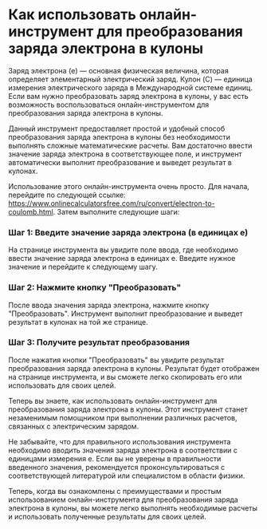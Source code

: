 Как использовать онлайн-инструмент для преобразования заряда электрона в кулоны
===============================================================================

Заряд электрона (e) — основная физическая величина, которая определяет элементарный электрический заряд. Кулон (C) — единица измерения электрического заряда в Международной системе единиц. Если вам нужно преобразовать заряд электрона в кулоны, у вас есть возможность воспользоваться онлайн-инструментом для преобразования заряда электрона в кулоны.

Данный инструмент предоставляет простой и удобный способ преобразования заряда электрона в кулоны без необходимости выполнять сложные математические расчеты. Вам достаточно ввести значение заряда электрона в соответствующее поле, и инструмент автоматически выполнит преобразование и выведет результат в кулонах.

Использование этого онлайн-инструмента очень просто. Для начала, перейдите по следующей ссылке: <https://www.onlinecalculatorsfree.com/ru/convert/electron-to-coulomb.html>. Затем выполните следующие шаги:

### Шаг 1: Введите значение заряда электрона (в единицах e)

На странице инструмента вы увидите поле ввода, где необходимо ввести значение заряда электрона в единицах e. Введите нужное значение и перейдите к следующему шагу.

### Шаг 2: Нажмите кнопку "Преобразовать"

После ввода значения заряда электрона, нажмите кнопку "Преобразовать". Инструмент выполнит преобразование и выведет результат в кулонах на той же странице.

### Шаг 3: Получите результат преобразования

После нажатия кнопки "Преобразовать" вы увидите результат преобразования заряда электрона в кулоны. Результат будет отображен на странице инструмента, и вы сможете легко скопировать его или использовать для своих целей.

Теперь вы знаете, как использовать онлайн-инструмент для преобразования заряда электрона в кулоны. Этот инструмент станет незаменимым помощником при выполнении различных расчетов, связанных с электрическим зарядом.

Не забывайте, что для правильного использования инструмента необходимо вводить значения заряда электрона в соответствии с единицами измерения e. Если вы не уверены в правильности введенного значения, рекомендуется проконсультироваться с соответствующей литературой или специалистом в области физики.

Теперь, когда вы ознакомлены с преимуществами и простым использованием онлайн-инструмента для преобразования заряда электрона в кулоны, вы можете легко выполнять необходимые расчеты и использовать полученные результаты для своих целей.